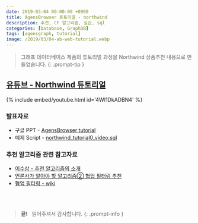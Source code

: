 ```yaml
---
date: 2019-03-04 00:00:00 +0900
title: AgensBrowser 튜토리얼 - northwind
description: 추천, CF 알고리즘, 실습, sql
categories: [Database, GraphDB]
tags: [agensgraph, tutorial]
image: /2019/03/04-ab-web-tutorial.webp
---
```


> 그래프 데이터베이스 제품의 튜토리얼 과정을 Northwind 상품추천 내용으로 만들었습니다.
{: .prompt-tip }

## [유튜브 - Northwind 튜토리얼](https://youtu.be/4WI1DkADBN4)

{% include embed/youtube.html id='4WI1DkADBN4' %}

### 발표자료

- 구글 PPT - [AgensBrowser tutorial](https://docs.google.com/presentation/d/1ng1Ln00-3qFWG91BOL9z7Ah6lKDqQQ-FgAoCq7E3bJA/edit?usp=sharing)
- 예제 Script - [northwind_tutorial0_video.sql](https://github.com/bitnine-oss/ab-restapi-samples/blob/master/northwind/northwind_tutorial0_video.sql)

### 추천 알고리즘 관련 참고자료

- [이수상 - 추천 알고리즘의 소개](https://koreascience.kr/article/JAKO201846749669843.pdf)
- [언론사가 알아야 할 알고리즘② 협업 필터링 추천](https://www.bloter.net/archives/263722)
- [협업 필터링 - wiki](https://ko.wikipedia.org/wiki/%ED%98%91%EC%97%85_%ED%95%84%ED%84%B0%EB%A7%81)


&nbsp; <br />
&nbsp; <br />

> **끝!** &nbsp; 읽어주셔서 감사합니다.
{: .prompt-info }
